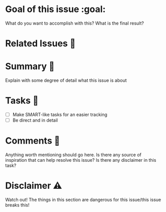 

# Goal of this issue :goal:
What do you want to accomplish with this? What is the final result?

# Related Issues :link: 

# Summary :pencil: 
Explain with some degree of detail what this issue is about

# Tasks :notebook_with_decorative_cover: 
- [ ] Make SMART-like tasks for an easier tracking
- [ ] Be direct and in detail

# Comments :bookmark_tabs: 
Anything worth mentioning should go here. Is there any source of inspiration that can help resolve this issue? Is there any disclaimer in this task?

# Disclaimer :warning:
Watch out! The things in this section are dangerous for this issue/this issue breaks this!
